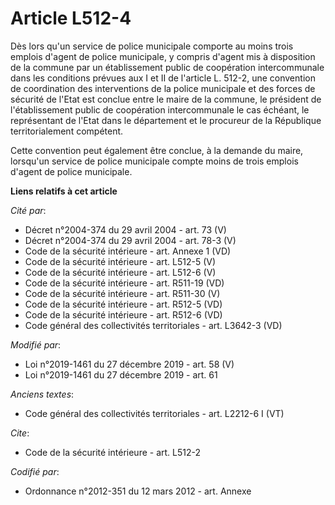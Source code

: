 # Article L512-4

Dès lors qu'un service de police municipale comporte au moins trois emplois d'agent de police municipale, y compris d'agent
mis à disposition de la commune par un établissement public de coopération intercommunale dans les conditions prévues aux I
et II de l'article L. 512-2, une convention de coordination des interventions de la police municipale et des forces de
sécurité de l'Etat est conclue entre le maire de la commune, le président de l'établissement public de coopération
intercommunale le cas échéant, le représentant de l'Etat dans le département et le procureur de la République
territorialement compétent.

Cette convention peut également être conclue, à la demande du maire, lorsqu'un service de police municipale compte moins de
trois emplois d'agent de police municipale.

**Liens relatifs à cet article**

_Cité par_:

  - Décret n°2004-374 du 29 avril 2004 - art. 73 (V)
  - Décret n°2004-374 du 29 avril 2004 - art. 78-3 (V)
  - Code de la sécurité intérieure - art. Annexe 1 (VD)
  - Code de la sécurité intérieure - art. L512-5 (V)
  - Code de la sécurité intérieure - art. L512-6 (V)
  - Code de la sécurité intérieure - art. R511-19 (VD)
  - Code de la sécurité intérieure - art. R511-30 (V)
  - Code de la sécurité intérieure - art. R512-5 (VD)
  - Code de la sécurité intérieure - art. R512-6 (VD)
  - Code général des collectivités territoriales - art. L3642-3 (VD)

_Modifié par_:

  - Loi n°2019-1461 du 27 décembre 2019 - art. 58 (V)
  - Loi n°2019-1461 du 27 décembre 2019 - art. 61

_Anciens textes_:

  - Code général des collectivités territoriales - art. L2212-6 I (VT)

_Cite_:

  - Code de la sécurité intérieure - art. L512-2

_Codifié par_:

  - Ordonnance n°2012-351 du 12 mars 2012 - art. Annexe
